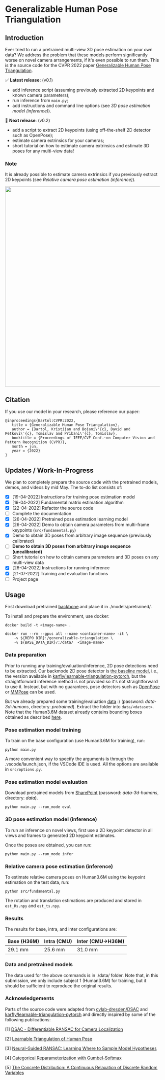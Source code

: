 # Generalizable Human Pose Triangulation

## Introduction

Ever tried to run a pretrained multi-view 3D pose estimation on your own data? We address the problem that these models perform significantly worse on novel camera arrangements, if it's even possible to run them. This is the source code for the CVPR 2022 paper [Generalizable Human Pose Triangulation](https://arxiv.org/abs/2110.00280).

✅ **Latest release:** (v0.1) 

- add inference script (assuming previously extracted 2D keypoints and known camera parameters);
- run inference from `main.py`;
- add instructions and command line options (see _3D pose estimation model (inference)_).

🚧 **Next release**:  (v0.2)

- add a script to extract 2D keypoints (using off-the-shelf 2D detector such as OpenPose);
- estimate camera extrinsics for your cameras;
- short tutorial on how to estimate camera extrinsics and estimate 3D poses for any multi-view data!

### Note

It is already possible to estimate camera extrinsics if you previously extract 2D keypoints (see _Relative camera pose estimation (inference)_).

<img src="https://github.com/kristijanbartol/general-humans/blob/main/assets/transfer-learning-fig.png" width="650">

## Citation

If you use our model in your research, please reference our paper:

```
@inproceedings{Bartol:CVPR:2022,
   title = {Generalizable Human Pose Triangulation},
   author = {Bartol, Kristijan and Bojani\'{c}, David and Petkovi\'{c}, Tomislav and Pribani\'{c}, Tomislav},
   booktitle = {Proceedings of IEEE/CVF Conf.~on Computer Vision and Pattern Recognition (CVPR)},
   month = jun,
   year = {2022}
}
```

## Updates / Work-In-Progress

We plan to completely prepare the source code with the pretrained models, demos, and videos by mid May. The to-do list consists of:

- [X] [19-04-2022] Instructions for training pose estimation model
- [X] [19-04-2022] Fundamental matrix estimation algorithm
- [X] [22-04-2022] Refactor the source code
- [ ] Complete the documentation
- [X] [26-04-2022] Pretrained pose estimation learning model
- [X] [26-04-2022] Demo to obtain camera parameters from multi-frame keypoints (`src/fundamental.py`)
- [X] Demo to obtain 3D poses from arbitrary image sequence (previously calibrated)
- [ ] **Demo to obtain 3D poses from arbitrary image sequence (uncalibrated)**
- [ ] Short tutorial on how to obtain camera parameters and 3D poses on any multi-view data
- [X] [28-04-2022] Instructions for running inference
- [X] [21-07-2022] Training and evaluation functions
- [ ] Project page

## Usage

First download pretrained [backbone](https://github.com/karfly/learnable-triangulation-pytorch#model-zoo) and place it in ./models/pretrained/.

To install and prepare the environment, use docker:

```
docker build -t <image-name> .

docker run --rm --gpus all --name <container-name> -it \
	-v ${REPO_DIR}:/generalizable-triangulation \
	-v ${BASE_DATA_DIR}/:/data/  <image-name>
```

### Data preparation

Prior to running any training/evaluation/inference, 2D pose detections need to be extracted. Our backmode 2D pose detector is [the baseline model](https://github.com/microsoft/human-pose-estimation.pytorch), i.e., the version available in [karfly/learnable-triangulation-pytorch](https://github.com/karfly/learnable-triangulation-pytorch#model-zoo), but the straightforward inference method is not provided so it's not straightforward to use it. Instead, but with no guarantees, pose detectors such as [OpenPose](https://github.com/CMU-Perceptual-Computing-Lab/openpose) or [MMPose](https://github.com/open-mmlab/mmpose) can be used.

But we already prepared some training/evaluation [data](https://ferhr-my.sharepoint.com/:f:/g/personal/kb47186_fer_hr/EkaiHg-8FuhDtHhL9_2vquwBdRB6JiscuEbv15tc7-HvuQ?e=H1ad7K) :) (password: _data-3d-humans_, directory: _pretrained_). Extract the folder into `data/<dataset>`. Note that the Human3.6M dataset already contains bounding boxes obtained as described [here](https://github.com/karfly/learnable-triangulation-pytorch/tree/master/mvn/datasets/human36m_preprocessing).

### Pose estimation model training

To train on the base configuration (use Human3.6M for training), run:

```
python main.py
```

A more convenient way to specify the arguments is through the .vscode/launch.json, if the VSCode IDE is used. All the options are available in `src/options.py`.


### Pose estimation model evaluation

Download pretrained models from [SharePoint](https://ferhr-my.sharepoint.com/:f:/g/personal/kb47186_fer_hr/EkaiHg-8FuhDtHhL9_2vquwBdRB6JiscuEbv15tc7-HvuQ?e=H1ad7K) (password: _data-3d-humans_, directory: _data_).

```
python main.py --run_mode eval
```


### 3D pose estimation model (inference)

To run an inference on novel views, first use a 2D keypoint detector in all views and frames to generated 2D keypoint estimates. 

Once the poses are obtained, you can run:

```
python main.py --run_mode infer
```

### Relative camera pose estimation (inference)

To estimate relative camera poses on Human3.6M using the keypoint estimation on the test data, run:

```
python src/fundamental.py
```

The rotation and translation estimations are produced and stored in `est_Rs.npy` and `est_ts.npy`.

### Results

The results for base, intra, and inter configurations are:

| Base (H36M) | Intra (CMU) | Inter (CMU->H36M) |
| --- | --- | --- |
| 29.1 mm | 25.6 mm | 31.0 mm |


### Data and pretrained models

The data used for the above commands is in ./data/ folder. Note that, in this submission, we only 
include subject 1 (Human3.6M) for training, but it should be sufficient to reproduce
the original results.

### Acknowledgements

Parts of the source code were adapted from [cvlab-dresden/DSAC](https://github.com/cvlab-dresden/DSAC) and [karfly/learnable-triangulation-pytorch](https://github.com/karfly/learnable-triangulation-pytorch) and directly inspired by some of the following publications:

[1] [DSAC - Differentiable RANSAC for Camera Localization](https://arxiv.org/abs/1611.05705)

[2] [Learnable Triangulation of Human Pose](https://arxiv.org/abs/1905.05754)

[3] [Neural-Guided RANSAC: Learning Where to Sample Model Hypotheses](https://arxiv.org/abs/1905.04132)

[4] [Categorical Reparameterization with Gumbel-Softmax](https://arxiv.org/abs/1611.01144)

[5] [The Concrete Distribution: A Continuous Relaxation of Discrete Random Variables](https://arxiv.org/abs/1611.00712)
